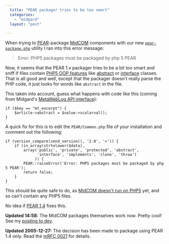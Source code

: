 ```yaml
---
  title: "PEAR packager tries to be too smart"
  categories: 
    - "midgard"
  layout: "post"

---
```

When trying to [PEAR][3]-package [MidCOM][1] components with our new [`pear-package.php`][2] utility I ran into this error message:

> Error: PHP5 packages must be packaged by php 5 PEAR

Now, it seems that the PEAR 1.x packager tries to be a bit too smart and sniff if files contain [PHP5 OOP features][4] like [abstract][7] or [interface][8] classes. That is all good and well, except that the packager doesn't really parse the PHP code, it just looks for words like `abstract` in the file.

This taken into account, guess what happens with code like this (coming from Midgard's [MetaWebLog API interface][9]):

	if ($key == "mt_excerpt") {
		$article->abstract = $value->scalarval();
	}

A quick fix for this is to edit the `PEAR/Common.php` file of your installation and comment out the following:

    if (version_compare(zend_version(), '2.0', '<')) {
        if (in_array(strtolower($data),
            array('public', 'private', 'protected', 'abstract',
                  'interface', 'implements', 'clone', 'throw')
                 )) {
            PEAR::raiseError('Error: PHP5 packages must be packaged by php 5 PEAR');
            return false;
        } 
    }

This should be quite safe to do, as [MidCOM doesn't run on PHP5][5] yet, and so can't contain any PHP5 files.

No idea if [PEAR 1.4][6] fixes this.

__Updated 14:58:__ The MidCOM packages themselves work now. Pretty cool! See my [posting to dev][10].

__Updated 2005-12-27:__ The decision has been made to package using PEAR 1.4 only. Read the [mRFC 0021][11] for details.

[1]: http://www.midgard-project.org/documentation/midcom/
[2]: http://midcom.tigris.org/source/browse/midcom/fs-midcom/support/pear-package.php?view=markup
[3]: http://pear.php.net/manual/en/developers.packagedef.php
[4]: http://www.php.net/manual/en/language.oop5.php
[5]: http://midcom.tigris.org/issues/show_bug.cgi?id=284
[6]: http://greg.chiaraquartet.net/archives/88-RELEASE-ANNOUNCEMENT-PEAR-1.4.0-provides-revolution-in-PHP-Development.html
[7]: http://www.php.net/manual/en/language.oop5.abstract.php
[8]: http://www.php.net/manual/en/language.oop5.interfaces.php
[9]: http://bergie.iki.fi/midcom-permalink-9496e99a793a6e8761a7813a64f9c567
[10]: http://permalink.gmane.org/gmane.comp.web.midgard.devel/6247
[11]: http://www.midgard-project.org/midcom-permalink-912ed7142e595c67b0339d1217e93d25